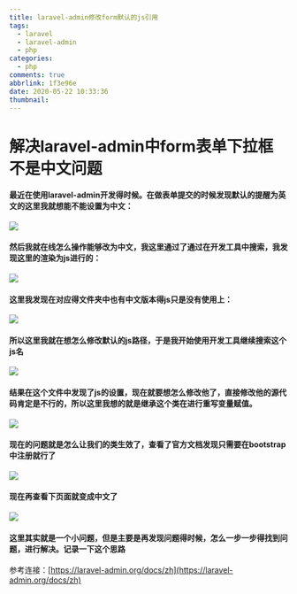 ```yaml
---
title: laravel-admin修改form默认的js引用
tags:
  - laravel
  - laravel-admin
  - php
categories:
  - php
comments: true
abbrlink: 1f3e96e
date: 2020-05-22 10:33:36
thumbnail:
---
```

# 解决laravel-admin中form表单下拉框不是中文问题
#### 最近在使用laravel-admin开发得时候。在做表单提交的时候发现默认的提醒为英文的这里我就想能不能设置为中文：

![](https://gitee.com/coder2m/pic/raw/master/img/blog/2020/07/16/20200716103834.png)

#### 然后我就在线怎么操作能够改为中文，我这里通过了通过在开发工具中搜索，我发现这里的渲染为js进行的：

![](https://gitee.com/coder2m/pic/raw/master/img/blog/2020/07/16/20200716104007.png)

#### 这里我发现在对应得文件夹中也有中文版本得js只是没有使用上：

![](https://gitee.com/coder2m/pic/raw/master/img/blog/2020/07/16/20200716104113.png)

#### 所以这里我就在想怎么修改默认的js路径，于是我开始使用开发工具继续搜索这个js名

![](https://gitee.com/coder2m/pic/raw/master/img/blog/2020/07/16/20200716104335.png)

#### 结果在这个文件中发现了js的设置，现在就要想怎么修改他了，直接修改他的源代码肯定是不行的，所以这里我想的就是继承这个类在进行重写变量赋值。

![](https://gitee.com/coder2m/pic/raw/master/img/blog/2020/07/16/20200716104425.png)

#### 现在的问题就是怎么让我们的类生效了，查看了官方文档发现只需要在bootstrap中注册就行了

![](https://gitee.com/coder2m/pic/raw/master/img/blog/2020/07/16/20200716104458.png)

#### 现在再查看下页面就变成中文了

![](https://gitee.com/coder2m/pic/raw/master/img/blog/2020/07/16/20200716104532.png)

#### 这里其实就是一个小问题，但是主要是再发现问题得时候，怎么一步一步得找到问题，进行解决。记录一下这个思路

参考连接：[https://laravel-admin.org/docs/zh](https://laravel-admin.org/docs/zh)